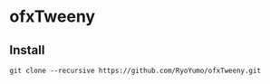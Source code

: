 # ofxTweeny

## Install
```shell
git clone --recursive https://github.com/RyoYumo/ofxTweeny.git
```
